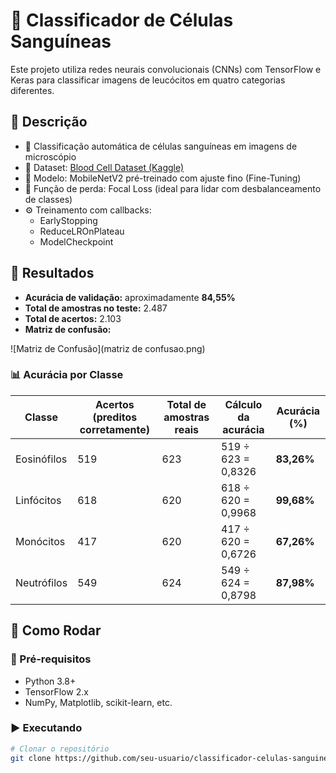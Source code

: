 # 🧬 Classificador de Células Sanguíneas

Este projeto utiliza redes neurais convolucionais (CNNs) com TensorFlow e Keras para classificar imagens de leucócitos em quatro categorias diferentes.

## 📂 Descrição

- 🔬 Classificação automática de células sanguíneas em imagens de microscópio
- 📁 Dataset: [Blood Cell Dataset (Kaggle)](https://www.kaggle.com/datasets/paultimothymooney/blood-cells)
- 🧠 Modelo: MobileNetV2 pré-treinado com ajuste fino (Fine-Tuning)
- 🎯 Função de perda: Focal Loss (ideal para lidar com desbalanceamento de classes)
- ⚙️ Treinamento com callbacks:
  - EarlyStopping
  - ReduceLROnPlateau
  - ModelCheckpoint

## 🧪 Resultados

- **Acurácia de validação:** aproximadamente **84,55%**
- **Total de amostras no teste:** 2.487  
- **Total de acertos:** 2.103  
- **Matriz de confusão:**

![Matriz de Confusão](matriz de confusao.png)

### 📊 Acurácia por Classe

| Classe        | Acertos (preditos corretamente) | Total de amostras reais | Cálculo da acurácia      | Acurácia (%) |
|---------------|-------------------------------|--------------------------|---------------------------|--------------|
| Eosinófilos   | 519                           | 623                      | 519 ÷ 623 = 0,8326        | **83,26%**   |
| Linfócitos    | 618                           | 620                      | 618 ÷ 620 = 0,9968        | **99,68%**   |
| Monócitos     | 417                           | 620                      | 417 ÷ 620 = 0,6726        | **67,26%**   |
| Neutrófilos   | 549                           | 624                      | 549 ÷ 624 = 0,8798        | **87,98%**   |

## 🚀 Como Rodar

### 🔧 Pré-requisitos

- Python 3.8+
- TensorFlow 2.x
- NumPy, Matplotlib, scikit-learn, etc.

### ▶️ Executando

```bash
# Clonar o repositório
git clone https://github.com/seu-usuario/classificador-celulas-sanguineas.git

